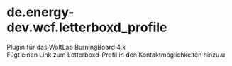 # de.energy-dev.wcf.letterboxd_profile
Plugin für das WoltLab BurningBoard 4.x<br>
Fügt einen Link zum Letterboxd-Profil in den Kontaktmöglichkeiten hinzu.u

